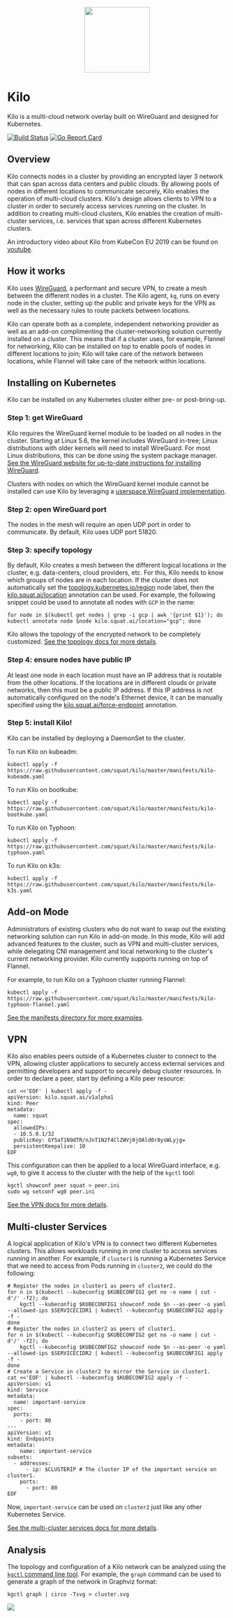 <p align="center"><img src="./kilo.svg" width="150" /></p>

# Kilo

Kilo is a multi-cloud network overlay built on WireGuard and designed for Kubernetes.

[![Build Status](https://github.com/squat/kilo/workflows/CI/badge.svg)](https://github.com/squat/kilo/actions?query=workflow%3ACI)
[![Go Report Card](https://goreportcard.com/badge/github.com/squat/kilo)](https://goreportcard.com/report/github.com/squat/kilo)

## Overview

Kilo connects nodes in a cluster by providing an encrypted layer 3 network that can span across data centers and public clouds.
By allowing pools of nodes in different locations to communicate securely, Kilo enables the operation of multi-cloud clusters.
Kilo's design allows clients to VPN to a cluster in order to securely access services running on the cluster.
In addition to creating multi-cloud clusters, Kilo enables the creation of multi-cluster services, i.e. services that span across different Kubernetes clusters.

An introductory video about Kilo from KubeCon EU 2019 can be found on [youtube](https://www.youtube.com/watch?v=iPz_DAOOCKA).

## How it works

Kilo uses [WireGuard](https://www.wireguard.com/), a performant and secure VPN, to create a mesh between the different nodes in a cluster.
The Kilo agent, `kg`, runs on every node in the cluster, setting up the public and private keys for the VPN as well as the necessary rules to route packets between locations.

Kilo can operate both as a complete, independent networking provider as well as an add-on complimenting the cluster-networking solution currently installed on a cluster.
This means that if a cluster uses, for example, Flannel for networking, Kilo can be installed on top to enable pools of nodes in different locations to join; Kilo will take care of the network between locations, while Flannel will take care of the network within locations.

## Installing on Kubernetes

Kilo can be installed on any Kubernetes cluster either pre- or post-bring-up.

### Step 1: get WireGuard

Kilo requires the WireGuard kernel module to be loaded on all nodes in the cluster.
Starting at Linux 5.6, the kernel includes WireGuard in-tree; Linux distributions with older kernels will need to install WireGuard.
For most Linux distributions, this can be done using the system package manager.
[See the WireGuard website for up-to-date instructions for installing WireGuard](https://www.wireguard.com/install/).

Clusters with nodes on which the WireGuard kernel module cannot be installed can use Kilo by leveraging a [userspace WireGuard implementation](./docs/userspace-wireguard.md).

### Step 2: open WireGuard port

The nodes in the mesh will require an open UDP port in order to communicate.
By default, Kilo uses UDP port 51820.

### Step 3: specify topology

By default, Kilo creates a mesh between the different logical locations in the cluster, e.g. data-centers, cloud providers, etc.
For this, Kilo needs to know which groups of nodes are in each location.
If the cluster does not automatically set the [topology.kubernetes.io/region](https://kubernetes.io/docs/reference/kubernetes-api/labels-annotations-taints/#topologykubernetesioregion) node label, then the [kilo.squat.ai/location](./docs/annotations.md#location) annotation can be used.
For example, the following snippet could be used to annotate all nodes with `GCP` in the name:

```shell
for node in $(kubectl get nodes | grep -i gcp | awk '{print $1}'); do kubectl annotate node $node kilo.squat.ai/location="gcp"; done
```

Kilo allows the topology of the encrypted network to be completely customized.
[See the topology docs for more details](./docs/topology.md).

### Step 4: ensure nodes have public IP

At least one node in each location must have an IP address that is routable from the other locations.
If the locations are in different clouds or private networks, then this must be a public IP address.
If this IP address is not automatically configured on the node's Ethernet device, it can be manually specified using the [kilo.squat.ai/force-endpoint](./docs/annotations.md#force-endpoint) annotation.

### Step 5: install Kilo!

Kilo can be installed by deploying a DaemonSet to the cluster.

To run Kilo on kubeadm:

```shell
kubectl apply -f https://raw.githubusercontent.com/squat/kilo/master/manifests/kilo-kubeadm.yaml
```

To run Kilo on bootkube:

```shell
kubectl apply -f https://raw.githubusercontent.com/squat/kilo/master/manifests/kilo-bootkube.yaml
```

To run Kilo on Typhoon:

```shell
kubectl apply -f https://raw.githubusercontent.com/squat/kilo/master/manifests/kilo-typhoon.yaml
```

To run Kilo on k3s:

```shell
kubectl apply -f https://raw.githubusercontent.com/squat/kilo/master/manifests/kilo-k3s.yaml
```

## Add-on Mode

Administrators of existing clusters who do not want to swap out the existing networking solution can run Kilo in add-on mode.
In this mode, Kilo will add advanced features to the cluster, such as VPN and multi-cluster services, while delegating CNI management and local networking to the cluster's current networking provider.
Kilo currently supports running on top of Flannel.

For example, to run Kilo on a Typhoon cluster running Flannel:

```shell
kubectl apply -f https://raw.githubusercontent.com/squat/kilo/master/manifests/kilo-typhoon-flannel.yaml
```

[See the manifests directory for more examples](https://github.com/squat/kilo/tree/master/manifests).

## VPN

Kilo also enables peers outside of a Kubernetes cluster to connect to the VPN, allowing cluster applications to securely access external services and permitting developers and support to securely debug cluster resources.
In order to declare a peer, start by defining a Kilo peer resource:

```shell
cat <<'EOF' | kubectl apply -f -
apiVersion: kilo.squat.ai/v1alpha1
kind: Peer
metadata:
  name: squat
spec:
  allowedIPs:
  - 10.5.0.1/32
  publicKey: GY5aT1N9dTR/nJnT1N2f4ClZWVj0jOAld0r8ysWLyjg=
  persistentKeepalive: 10
EOF
```

This configuration can then be applied to a local WireGuard interface, e.g. `wg0`, to give it access to the cluster with the help of the `kgctl` tool:

```shell
kgctl showconf peer squat > peer.ini
sudo wg setconf wg0 peer.ini
```

[See the VPN docs for more details](./docs/vpn.md).

## Multi-cluster Services

A logical application of Kilo's VPN is to connect two different Kubernetes clusters.
This allows workloads running in one cluster to access services running in another.
For example, if `cluster1` is running a Kubernetes Service that we need to access from Pods running in `cluster2`, we could do the following:

```shell
# Register the nodes in cluster1 as peers of cluster2.
for n in $(kubectl --kubeconfig $KUBECONFIG1 get no -o name | cut -d'/' -f2); do
    kgctl --kubeconfig $KUBECONFIG1 showconf node $n --as-peer -o yaml --allowed-ips $SERVICECIDR1 | kubectl --kubeconfig $KUBECONFIG2 apply -f -
done
# Register the nodes in cluster2 as peers of cluster1.
for n in $(kubectl --kubeconfig $KUBECONFIG2 get no -o name | cut -d'/' -f2); do
    kgctl --kubeconfig $KUBECONFIG2 showconf node $n --as-peer -o yaml --allowed-ips $SERVICECIDR2 | kubectl --kubeconfig $KUBECONFIG1 apply -f -
done
# Create a Service in cluster2 to mirror the Service in cluster1.
cat <<'EOF' | kubectl --kubeconfig $KUBECONFIG2 apply -f -
apiVersion: v1
kind: Service
metadata:
  name: important-service
spec:
  ports:
    - port: 80
---
apiVersion: v1
kind: Endpoints
metadata:
    name: important-service
subsets:
  - addresses:
      - ip: $CLUSTERIP # The cluster IP of the important service on cluster1.
    ports:
      - port: 80
EOF
```

Now, `important-service` can be used on `cluster2` just like any other Kubernetes Service.

[See the multi-cluster services docs for more details](./docs/multi-cluster-services.md).

## Analysis

The topology and configuration of a Kilo network can be analyzed using the [`kgctl` command line tool](./docs/kgctl.md).
For example, the `graph` command can be used to generate a graph of the network in Graphviz format:

```shell
kgctl graph | circo -Tsvg > cluster.svg
```

<img src="./docs/graphs/location.svg" />

